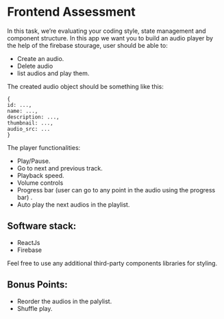 # Frontend Assessment

In this task, we’re evaluating your coding style, state management and component structure. 
In this app we want you to build an audio player by the help of the firebase stourage, user should be able to:
- Create an audio.
- Delete audio
- list audios and play them.


The created audio object should be something like this:
```
{
id: ...,
name: ...,
description: ...,
thumbnail: ...,
audio_src: ...
}
```

The player functionalities:
- Play/Pause.
- Go to next and previous track.
- Playback speed.
- Volume controls
- Progress bar (user can go to any point in the audio using the progress bar) .
- Auto play the next audios in the playlist.

## Software stack:
- ReactJs
- Firebase
 
Feel free to use any additional third-party components libraries for styling.

## Bonus Points:
- Reorder the audios in the palylist.
- Shuffle play. 


